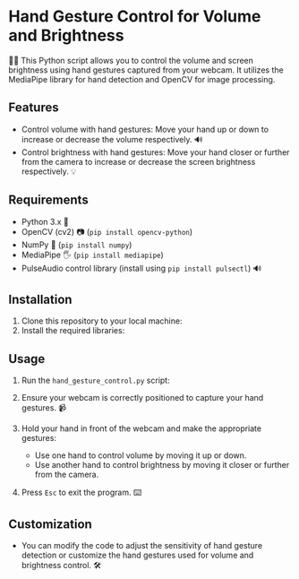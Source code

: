 
# Hand Gesture Control for Volume and Brightness

👋✨ This Python script allows you to control the volume and screen brightness using hand gestures captured from your webcam. It utilizes the MediaPipe library for hand detection and OpenCV for image processing.

## Features

- Control volume with hand gestures: Move your hand up or down to increase or decrease the volume respectively. 🔊
- Control brightness with hand gestures: Move your hand closer or further from the camera to increase or decrease the screen brightness respectively. 💡

## Requirements

- Python 3.x 🐍
- OpenCV (cv2) 📷 (`pip install opencv-python`)
- NumPy 🧮 (`pip install numpy`)
- MediaPipe 🖐️ (`pip install mediapipe`)
- PulseAudio control library (install using `pip install pulsectl`) 🔊

## Installation

1. Clone this repository to your local machine:
2. Install the required libraries: 

## Usage

1. Run the `hand_gesture_control.py` script:
2. Ensure your webcam is correctly positioned to capture your hand gestures. 📹

3. Hold your hand in front of the webcam and make the appropriate gestures:
   - Use one hand to control volume by moving it up or down. 
   - Use another hand to control brightness by moving it closer or further from the camera.

4. Press `Esc` to exit the program. ⌨️

## Customization

- You can modify the code to adjust the sensitivity of hand gesture detection or customize the hand gestures used for volume and brightness control. 🛠️

